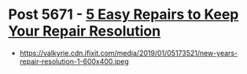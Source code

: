 # Post 5671 - [5 Easy Repairs to Keep Your Repair Resolution](https://www.ifixit.com/News/5671/5-easy-repairs-to-keep-your-repair-resolution)

- https://valkyrie.cdn.ifixit.com/media/2019/01/05173521/new-years-repair-resolution-1-600x400.jpeg

